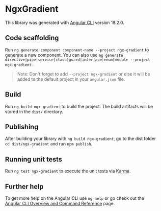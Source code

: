 # NgxGradient

This library was generated with [Angular CLI](https://github.com/angular/angular-cli) version 18.2.0.

## Code scaffolding

Run `ng generate component component-name --project ngx-gradient` to generate a new component. You can also use `ng generate directive|pipe|service|class|guard|interface|enum|module --project ngx-gradient`.
> Note: Don't forget to add `--project ngx-gradient` or else it will be added to the default project in your `angular.json` file. 

## Build

Run `ng build ngx-gradient` to build the project. The build artifacts will be stored in the `dist/` directory.

## Publishing

After building your library with `ng build ngx-gradient`, go to the dist folder `cd dist/ngx-gradient` and run `npm publish`.

## Running unit tests

Run `ng test ngx-gradient` to execute the unit tests via [Karma](https://karma-runner.github.io).

## Further help

To get more help on the Angular CLI use `ng help` or go check out the [Angular CLI Overview and Command Reference](https://angular.dev/tools/cli) page.
